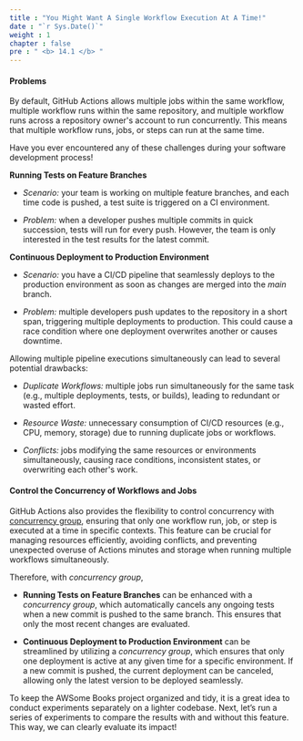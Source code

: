 ```yaml
---
title : "You Might Want A Single Workflow Execution At A Time!"
date : "`r Sys.Date()`"
weight : 1
chapter : false
pre : " <b> 14.1 </b> "
---
```


#### Problems

By default, GitHub Actions allows multiple jobs within the same workflow, multiple workflow runs within the same repository, and multiple workflow runs across a repository owner's account to run concurrently. This means that multiple workflow runs, jobs, or steps can run at the same time.

Have you ever encountered any of these challenges during your software development process!

**Running Tests on Feature Branches**

- *Scenario:* your team is working on multiple feature branches, and each time code is pushed, a test suite is triggered on a CI environment.

- *Problem:* when a developer pushes multiple commits in quick succession, tests will run for every push. However, the team is only interested in the test results for the latest commit.

**Continuous Deployment to Production Environment**

- *Scenario:* you have a CI/CD pipeline that seamlessly deploys to the production environment as soon as changes are merged into the *main* branch.

- *Problem:* multiple developers push updates to the repository in a short span, triggering multiple deployments to production. This could cause a race condition where one deployment overwrites another or causes downtime.

<!-- *Solution:* use a concurrency group to ensure only one deployment is running at a time for a given environment. If a new commit is pushed, the ongoing deployment can be canceled, and only the latest version is deployed. -->

Allowing multiple pipeline executions simultaneously can lead to several potential drawbacks:

- *Duplicate Workflows:* multiple jobs run simultaneously for the same task (e.g., multiple deployments, tests, or builds), leading to redundant or wasted effort.
  
- *Resource Waste:* unnecessary consumption of CI/CD resources (e.g., CPU, memory, storage) due to running duplicate jobs or workflows.
  
- *Conflicts:* jobs modifying the same resources or environments simultaneously, causing race conditions, inconsistent states, or overwriting each other's work.

#### Control the Concurrency of Workflows and Jobs

GitHub Actions also provides the flexibility to control concurrency with [concurrency group](https://docs.github.com/en/actions/writing-workflows/choosing-what-your-workflow-does/control-the-concurrency-of-workflows-and-jobs), ensuring that only one workflow run, job, or step is executed at a time in specific contexts. This feature can be crucial for managing resources efficiently, avoiding conflicts, and preventing unexpected overuse of Actions minutes and storage when running multiple workflows simultaneously.

Therefore, with *concurrency group*,

- **Running Tests on Feature Branches** can be enhanced with a *concurrency group*, which automatically cancels any ongoing tests when a new commit is pushed to the same branch. This ensures that only the most recent changes are evaluated.

- **Continuous Deployment to Production Environment** can be streamlined by utilizing a *concurrency group*, which ensures that only one deployment is active at any given time for a specific environment. If a new commit is pushed, the current deployment can be canceled, allowing only the latest version to be deployed seamlessly.

To keep the AWSome Books project organized and tidy, it is a great idea to conduct experiments separately on a lighter codebase. Next, let’s run a series of experiments to compare the results with and without this feature. This way, we can clearly evaluate its impact!